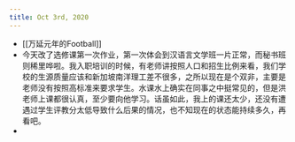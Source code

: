 ```yaml
---
title: Oct 3rd, 2020
---
```


- [[万延元年的Football]]
- 今天改了选修课第一次作业，第一次体会到汉语言文学班一片正常，而秘书班则稀里哗啦。我入职培训的时候，有老师讲按照人口和招生比例来看，我们学校的生源质量应该和新加坡南洋理工差不很多，之所以现在是个双非，主要是老师没有按照高标准来要求学生。水课水上确实在同事之中挺常见的，但是洪老师上课都很认真，至少要向他学习。话虽如此，我上的课还太少，还没有遭遇过学生评教分太低导致什么后果的情况，也不知现在的状态能持续多久，再看吧。
-
